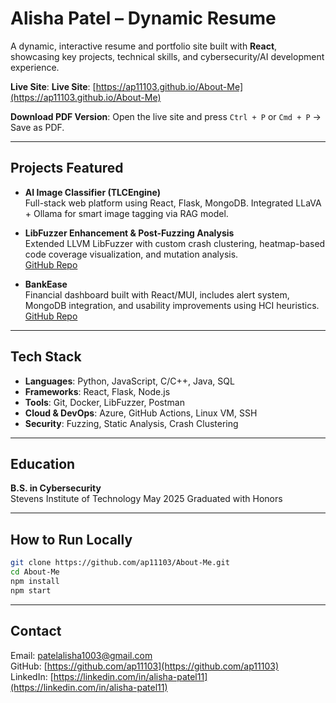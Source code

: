 # Alisha Patel – Dynamic Resume

A dynamic, interactive resume and portfolio site built with **React**, showcasing key projects, technical skills, and cybersecurity/AI development experience.

**Live Site**: **Live Site**: [https://ap11103.github.io/About-Me](https://ap11103.github.io/About-Me)


**Download PDF Version**: Open the live site and press `Ctrl + P` or `Cmd + P` → Save as PDF.

---

## Projects Featured

- **AI Image Classifier (TLCEngine)**  
  Full-stack web platform using React, Flask, MongoDB. Integrated LLaVA + Ollama for smart image tagging via RAG model.  

- **LibFuzzer Enhancement & Post-Fuzzing Analysis**  
  Extended LLVM LibFuzzer with custom crash clustering, heatmap-based code coverage visualization, and mutation analysis.  
  [GitHub Repo](https://github.com/ap11103/libfuzzer-analysis)

- **BankEase**  
  Financial dashboard built with React/MUI, includes alert system, MongoDB integration, and usability improvements using HCI heuristics.  
  [GitHub Repo](https://github.com/ap11103/BankEase)

---

## Tech Stack

- **Languages**: Python, JavaScript, C/C++, Java, SQL
- **Frameworks**: React, Flask, Node.js
- **Tools**: Git, Docker, LibFuzzer, Postman
- **Cloud & DevOps**: Azure, GitHub Actions, Linux VM, SSH
- **Security**: Fuzzing, Static Analysis, Crash Clustering

---

## Education

**B.S. in Cybersecurity**  
Stevens Institute of Technology 
May 2025
Graduated with Honors

---

## How to Run Locally

```bash
git clone https://github.com/ap11103/About-Me.git
cd About-Me
npm install
npm start
```

---

## Contact

Email: [patelalisha1003@gmail.com](mailto:patelalisha1003@gmail.com)  
GitHub: [https://github.com/ap11103](https://github.com/ap11103)  
LinkedIn: [https://linkedin.com/in/alisha-patel11](https://linkedin.com/in/alisha-patel11)
